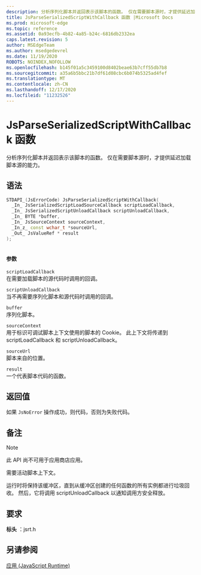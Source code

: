 ```yaml
---
description: 分析序列化脚本并返回表示该脚本的函数。 仅在需要脚本源时，才提供延迟加载脚本源的能力。
title: JsParseSerializedScriptWithCallback 函数 |Microsoft Docs
ms.prod: microsoft-edge
ms.topic: reference
ms.assetid: 0a93ecfb-4b82-4a85-b24c-6816db2332ea
caps.latest.revision: 5
author: MSEdgeTeam
ms.author: msedgedevrel
ms.date: 11/19/2020
ROBOTS: NOINDEX,NOFOLLOW
ms.openlocfilehash: b145f01a5c3459100d8402beae63b7cff55db7b8
ms.sourcegitcommit: a35a6b5bbc21b7df61d08cbc6b074b5325ad4fef
ms.translationtype: MT
ms.contentlocale: zh-CN
ms.lasthandoff: 12/17/2020
ms.locfileid: "11232526"
---
```

# JsParseSerializedScriptWithCallback 函数

分析序列化脚本并返回表示该脚本的函数。 仅在需要脚本源时，才提供延迟加载脚本源的能力。  
  
## 语法  
  
```cpp  
STDAPI_(JsErrorCode) JsParseSerializedScriptWithCallback(  
  _In_ JsSerializedScriptLoadSourceCallback scriptLoadCallback,  
  _In_ JsSerializedScriptUnloadCallback scriptUnloadCallback,  
  _In_ BYTE *buffer,  
  _In_ JsSourceContext sourceContext,  
  _In_z_ const wchar_t *sourceUrl,  
  _Out_ JsValueRef * result  
);  
  
```  
  
#### 参数  
 `scriptLoadCallback`  
 在需要加载脚本的源代码时调用的回调。  
  
 `scriptUnloadCallback`  
 当不再需要序列化脚本和源代码时调用的回调。  
  
 `buffer`  
 序列化脚本。  
  
 `sourceContext`  
 用于标识可调试脚本上下文使用的脚本的 Cookie。     此上下文将传递到 scriptLoadCallback 和 scriptUnloadCallback。  
  
 `sourceUrl`  
 脚本来自的位置。  
  
 `result`  
 一个代表脚本代码的函数。  
  
## 返回值  
 如果 `JsNoError` 操作成功，则代码，否则为失败代码。  
  
## 备注  
  
> [!NOTE]
>  此 API 尚不可用于应用商店应用。  
  
 需要活动脚本上下文。  
  
 运行时将保持该缓冲区，直到从缓冲区创建的任何函数的所有实例都进行垃圾回收。  然后，它将调用 scriptUnloadCallback 以通知调用方安全释放。  
  
## 要求  
 **标头** ：jsrt.h  
  
## 另请参阅  
 [应用 (JavaScript Runtime)](../chakra-hosting/reference-javascript-runtime.md)

